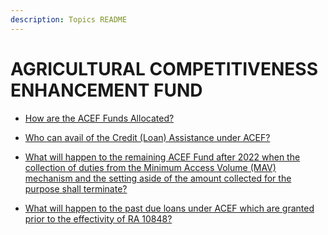 ```yaml
---
description: Topics README
---
```


# AGRICULTURAL COMPETITIVENESS ENHANCEMENT FUND


 - [How are the ACEF Funds Allocated?](/2022/other-priority-programs-and-projects/agricultural-competitiveness-enhancement-fund/how-are-the-acef-funds-allocated.html)
    
 - [Who can avail of the Credit (Loan) Assistance under ACEF?](/2022/other-priority-programs-and-projects/agricultural-competitiveness-enhancement-fund/who-can-avail-of-the-credit-loan-assistance-under-acef.html)
    
 - [What will happen to the remaining ACEF Fund after 2022 when the collection of duties from the Minimum Access Volume (MAV) mechanism and the setting aside of the amount collected for the purpose shall terminate?](/2022/other-priority-programs-and-projects/agricultural-competitiveness-enhancement-fund/what-will-happen-to-the-remaining-acef-fund-after-2022-when-the-collection-of-duties-from-the-minimu.html)
    
 - [What will happen to the past due loans under ACEF which are granted prior to the effectivity of RA 10848?](/2022/other-priority-programs-and-projects/agricultural-competitiveness-enhancement-fund/what-will-happen-to-the-past-due-loans-under-acef-which-are-granted-prior-to-the-effectivity-of-ra-1.html)
    
